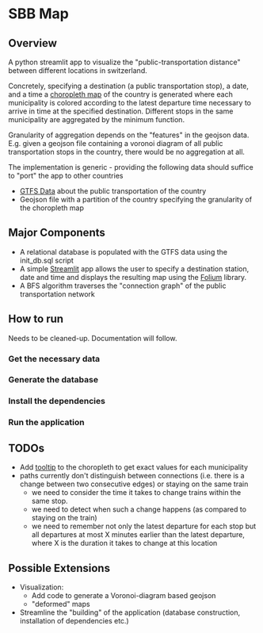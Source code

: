 

# SBB Map

## Overview

A python streamlit app to visualize the "public-transportation distance" between different locations in switzerland.

Concretely, specifying a destination (a public transportation stop), a date, and a time a [choropleth map](https://datavizcatalogue.com/methods/choropleth.html) of the country is generated where each municipality is colored according to the latest departure time necessary to arrive in time at the specified destination.
Different stops in the same municipality are aggregated by the minimum function.

Granularity of aggregation depends on the "features" in the geojson data. E.g. given a geojson file containing a voronoi diagram of all public transportation stops in the country, there would be no aggregation at all.

The implementation is generic - providing the following data should suffice to "port" the app to other countries
- [GTFS Data](https://developers.google.com/transit/gtfs/reference) about the public transportation of the country
- Geojson file with a partition of the country specifying the granularity of the choropleth map


## Major Components

- A relational database is populated with the GTFS data using the init_db.sql script
- A simple [Streamlit](https://streamlit.io/) app allows the user to specify a destination station, date and time and displays the resulting map using the [Folium](https://python-visualization.github.io/folium/latest/) library.
- A BFS algorithm traverses the "connection graph" of the public transportation network



## How to run

Needs to be cleaned-up. Documentation will follow.

### Get the necessary data

### Generate the database

### Install the dependencies

### Run the application


## TODOs

- Add [tooltip](https://stackoverflow.com/questions/70471888/text-as-tooltip-popup-or-labels-in-folium-choropleth-geojson-polygons) to the choropleth to get exact values for each municipality 
- paths currently don't distinguish between connections (i.e. there is a change between two consecutive edges) or staying on the same train 
  - we need to consider the time it takes to change trains within the same stop.
  - we need to detect when such a change happens (as compared to staying on the train)
  - we need to remember not only the latest departure for each stop but all departures at most X minutes earlier than the latest departure, where X is the duration it takes to change at this location
  

## Possible Extensions

- Visualization:
  - Add code to generate a Voronoi-diagram based geojson
  - "deformed" maps
- Streamline the "building" of the application (database construction, installation of dependencies etc.)